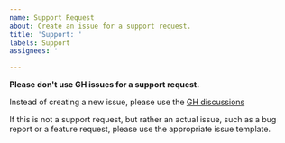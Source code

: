 ```yaml
---
name: Support Request
about: Create an issue for a support request.
title: 'Support: '
labels: Support
assignees: ''

---
```


**Please don't use GH issues for a support request.**

Instead of creating a new issue, please use the
[GH discussions](https://github.com/google/timesketch/discussions)


If this is not a support request, but rather an actual issue, such as a bug
report or a feature request, please use the appropriate issue template.
